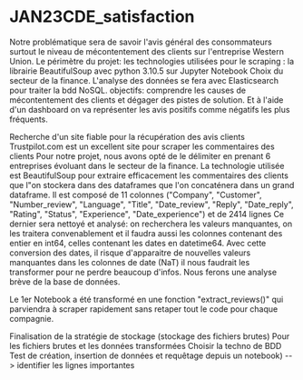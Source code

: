 # JAN23CDE_satisfaction

Notre problématique sera de savoir l'avis général des consommateurs surtout le niveau de mécontentement des clients sur l'entreprise Western Union.
Le périmètre du projet:
les technologies utilisées pour le scraping : la librairie BeautifulSoup avec python 3.10.5 sur Jupyter Notebook
Choix du secteur de la finance.
L'analyse des données se fera avec Elasticsearch pour traiter la bdd NoSQL.
objectifs: comprendre les causes de mécontentement des clients et dégager des pistes de solution.
Et à l'aide d'un dashboard on va représenter les avis positifs comme négatifs les plus fréquents.

Recherche d'un site fiable pour la récupération des avis clients
Trustpilot.com est un excellent site pour scraper les commentaires des clients
Pour notre projet, nous avons opté de le délimiter en prenant 6 entreprises évoluant dans le secteur de la finance.
La technologie utilisée est BeautifulSoup pour extraire efficacement les commentaires des clients que l"on stockera dans des dataframes que l'on concaténera dans un grand dataframe.
Il est composé de 11 colonnes ("Company", "Customer", "Number_review", "Language", "Title", "Date_review", "Reply", "Date_reply", "Rating", "Status", "Experience", "Date_experience") et de 2414 lignes
Ce dernier sera nettoyé et analysé: on recherchera les valeurs manquantes, on les traitera convenablement et 
il faudra aussi les colonnes contenant des entier en int64, celles contenant les dates en datetime64.
Avec cette conversion des dates, il risque d'apparaitre de nouvelles valeurs manquantes dans les colonnes de date (NaT) il nous faudrait les transformer pour ne perdre beaucoup d'infos.
Nous ferons une analyse brève de la base de données.

Le 1er Notebook a été transformé en une fonction "extract_reviews()" qui parviendra à scraper rapidement sans retaper tout le code pour chaque compagnie.

Finalisation de la stratégie de stockage (stockage des fichiers brutes)
Pour les fichiers brutes
et les données transformées
Choisir la techno de BDD
Test de création, insertion de données et requêtage depuis un notebook) --> identifier les lignes importantes

